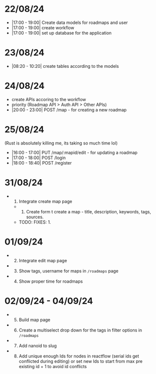 # 22/08/24

- |17:00 - 19:00| Create data models for roadmaps and user
- |17:00 - 19:00| create workflow
- |17:00 - 19:00| set up database for the application

# 23/08/24

- |08:20 - 10:20| create tables according to the models

# 24/08/24

- create APIs accoring to the workflow
- priority (Roadmap API > Auth API > Other APIs)
- |20:00 - 23:00| POST /map - for creating a new roadmap

# 25/08/24

(Rust is absolutely killing me, its taking so much time lol)

- |16:00 - 17:00| PUT /map/:mapid/edit - for updating a roadmap
- |17:00 - 18:00| POST /login
- |18:00 - 18:40| POST /register

# 31/08/24

- 1. Integrate create map page
  - 1. Create form t create a map - title, description, keywords, tags, sources.
  - TODO: FIXES:
    1.

# 01/09/24

- 2. Integrate edit map page
- 3. Show tags, username for maps in `/roadmaps` page
- 4. Show proper time for roadmaps

# 02/09/24 - 04/09/24

- 5. Build map page
- 6. Create a multiselect drop down for the tags in filter options in `/roadmaps`
- 7. Add nanoid to slug
- 8. Add unique enough Ids for nodes in reactflow (serial ids get conflicted during editing) or set new Ids to start from max pre existing id + 1 to avoid id conflicts
